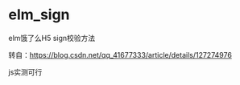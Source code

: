 # elm_sign
elm饿了么H5 sign校验方法

转自：https://blog.csdn.net/qq_41677333/article/details/127274976

js实测可行
